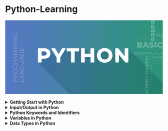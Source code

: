 # Python-Learning

![Python](images/Python4.png)

<details>
<summary><b>Getting Start with Python</b></summary>

Python is a high-level, interpreted programming language known for its simplicity and readability.Python is a popular programming language. It was created by Guido van Rossum, and released in 1991. It is used in machine learning, web development, desktop applications, and many other fields.

### <b>Getting Start with Python</b>
---

1. <code><b>Install Python:</b></code> At first, we need to download and install python. Make sure to download the latest version for our operating system.
2. <code><b>Choose a IDE:</b></code> For write our code we need to install text editor. Some popular Python IDEs include PyCharm, Visual Studio Code, and Jupyter Notebook. Visual Studio Code is better.
3. <code><b>Write First Python Program:</b></code></br>
   
    ```python
    print("Hello, Python!")
    ```
    Save this code in a file with a <code> .py </code> extension, such as <code>hello.py</code>
4. <code><b>Run Python Program:</b></code> To run Python program, open a terminal or command prompt, navigate to the directory where Python file is located, and then type python hello.py.

</details>

<details>
<summary><b>Input/Output in Python</b></summary>

### <b>Input in Python:</b>
---
<code>input(): </code>This function first takes the input from the user and converts it into a string. The type of the returned object always will be <class ‘str’>.

<b>Input Syntax:</b>

```python
name = input("Enter your name: ")

//integer or other
numer = int(input("Enter a number: "))
```

<b>For Multiple input:</b>

```python
# For multiple input
x, y = input("Enter two values: ").split()
print("Number of boys: ", x)
print("Number of girls: ", y)
```

### <b>Output in Python:</b>
---
Python print() function prints the message to the screen or any other standard output device.

```python
# Displaying text output
print("Hello, World!")
```

<b>Formatting Output:</b>

```python
# Using % operator for string formatting
name = "Alice"
age = 25

print("Hello, my name is", name, "and I am", age, "years old.")

# Using f-strings (Python 3.6+)
print(f"Name: {name}, Age: {age}")
```

<b>Print Concatenated Strings</b>

```python
print('Python is a Wonderful ' + 'Programming Language.')
```

</details>

<details>
<summary><b>Python Keywords and Identifiers</b></summary>

### <b>Python Keywords:</b>
---
Python, keywords are reserved words that have special meanings and purposes. These keywords cannot be used as identifiers (such as variable names or function names) in Python programs. Here's a list of all the keywords in Python:

| False | None | True | and | as |
|---|---|---|---|---|
| assert | async | await | break | class |
| continue | def | del | elif | else |
| except | finally | for | from | global |
| if | import | in | is | lambda |
| nonlocal | not | or | pass | raise |
| return | try | while | with | yield |

<b>Print Keywords by coding:</b>

```python
import keyword

keywords = keyword.kwlist

# Print the list of keywords
print("List of Python Keywords:")
for kw in keywords:
    print(kw)
```

### <b>Python Identifiers:</b>
---
In Python, an identifier is a name given to entities like variables, functions, classes, etc. It is used to identify and refer to these entities in the code. Here are the rules for naming identifiers in Python:

+ An identifier can only contain alphanumeric characters (a-z, A-Z, 0-9) and underscores (_). It cannot start with a digit.
+ Python is case-sensitive, so myVar and myvar are different identifiers.
+ Identifiers cannot be a reserved keyword. These keywords have special meanings in Python and cannot be used as identifiers.
+ There is no limit on the length of an identifier, but it's recommended to keep it concise and meaningful.

<b>Valid Identifiers</b>

```python
my_variable
myVar
my_function
MyClass
MY_CONSTANT
```

<b>Invalid Identifiers:</b>

```python
2variable -->(starts with a digit)
my-variable -->(contains a hyphen)
if -->(reserved keyword)
my variable -->(contains a space)
```

</details>

<details>
<summary><b>Variables in Python</b></summary>
In Python, a variable is a named storage location used to store data values. Variables are created when you assign a value to them using the assignment operator =. 

+ <code><b>Variable Assignment:</b></code> In Python, variables do not need to be declared with any particular type, and can even change type after they have been set.

    ```python
    x = 10          # Assigning an integer value
    name = "Alice"  # Assigning a string value
    is_valid = True # Assigning a boolean value
    ```
+ <code><b>Variable Reassignment:</b></code> We can change the value of a variable by assigning a new value to it.
  
  ```python
    x = 4       # x is of type int
    x = "Sally" # x is now of type str
  ```

+ <code><b>Variable Type Casting:</b></code> If we want to specify the data type of a variable, this can be done with casting.
  
  ```python
    x = str(3)    # x will be '3'
    y = int(3)    # y will be 3
    z = float(3)  # z will be 3.0
  ```

+ <code><b>Getting Type of Variable:</b></code> We can get the data type of a variable with the <code>type()</code> function.

    ```python
    x = 5
    y = "John"
    print(type(x))
    print(type(y))
    ```

+ <code><b>Multiple Assignment:</b></code> We can assign values to multiple variables in a single line using multiple assignment.
  
  ```python
    x, y, z = 10, 20, 30
  ```

  ```python
    x = y = z = "Orange"
    print(x)
    print(y)
    print(z)
  ```

+ <code><b>Global Variable:</b></code> Variables that are created outside of a function (as in all of the examples above) are known as global variables.
  
  ```python
    x = "awesome"

    def myfunc():
    print("Python is " + x)

    myfunc()
  ```

  ```python
    x = "awesome"

    def myfunc():
    x = "fantastic"
    print("Python is " + x)

    myfunc()

    print("Python is " + x)
  ```

</details>

<details>
<summary><b>Data Types in Python</b></summary>
Data types are the classification or categorization of data items. It represents the kind of value that tells what operations can be performed on a particular data.

![DataType](images/Python-data-structure.jpg)

| Example                              | Data Type  |
|--------------------------------------|------------|
| x = "Hello World"                   | str        |
| x = 20                               | int        |
| x = 20.5                             | float      |
| x = 1j                               | complex    |
| x = ["apple", "banana", "cherry"]    | list       |
| x = ("apple", "banana", "cherry")    | tuple      |
| x = range(6)                         | range      |
| x = {"name" : "John", "age" : 36}    | dict       |
| x = {"apple", "banana", "cherry"}    | set        |
| x = frozenset({"apple", "banana", "cherry"}) | frozenset |
| x = True                             | bool       |
| x = b"Hello"                        | bytes      |
| x = bytearray(5)                     | bytearray |
| x = memoryview(bytes(5))             | memoryview |
| x = None                             | NoneType   |

### <b>String in Python:</b>
---
A String is a data structure in Python that represents a sequence of characters. It is an immutable data type, meaning that once we have created a string, we cannot change it. Strings in Python are created by enclosing the characters within either single quotes (') or double quotes (").

+ <code><b>Creating String:</b></code>

  ```python
  # create a string using double quotes
  str1 = "This string into double quotes"

  # create a string using single quotes
  str2 = 'This string into single quotes'

  #Print String
  print(str1)
  print(str2)
  ```

+ <code><b>Indexing & Slicing:</b></code> We can access individual characters in a string using indexing. Python uses zero-based indexing, meaning the first character is at index 0, the second at index 1,  -1 refers to the last character, -2 refers to the second last character, and so on.

  ![string](images/strings.jpg)

  ```python
  str1 = "PythonProgramming"
  print("Initial String: ") 
  print(str1) 

  # Printing First character 
  print("\nFirst character of String is: ") 
  print(str1[0]) 

  # Printing Last character 
  print("\nLast character of String is: ") 
  print(str1[-1]) 

  # Printing Specific Range
  print("\nSpecific Range of String is: ") 
  print(str1[6:]) 

  # Printing characters between 
  print("\nSlicing characters between 3rd and 2nd last character: ") 
  print(str1[3:-2])
  ```

+ <code><b>Concatenation:</b></code> Strings can be concatenated using the + operator.
  
  ```python
  str1 = "Hello"
  str2 = "World"
  result = str1 + " " + str2
  print(result)
  ```

+ <code><b>Reversing a Python String</b></code> By accessing characters from a string, we can also reverse strings in Python. We can Reverse a string by using String slicing method.
  
  ```python
  #Program to reverse a string 
  string = "PythonProgramming"
  print(string[::-1])
  ```

</details>
